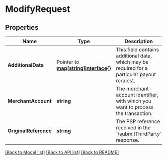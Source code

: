 # ModifyRequest

## Properties

Name | Type | Description | Notes
------------ | ------------- | ------------- | -------------
**AdditionalData** |  Pointer to [**map[string]interface{}**](.md) | This field contains additional data, which may be required for a particular payout request. | [optional] 
**MerchantAccount** | **string** | The merchant account identifier, with which you want to process the transaction. | 
**OriginalReference** | **string** | The PSP reference received in the &#x60;/submitThirdParty&#x60; response. | 

[[Back to Model list]](../README.md#documentation-for-models) [[Back to API list]](../README.md#documentation-for-api-endpoints) [[Back to README]](../README.md)


